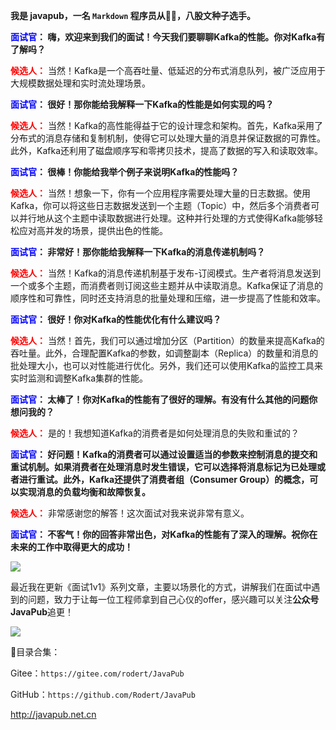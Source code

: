 <!--
 * @Author: JavaPub
 * @Date: 2023-07-15 13:46:23
 * @LastEditors: your name
 * @LastEditTime: 2023-07-16 16:54:56
 * @Description: Here is the JavaPub code base. Search JavaPub on the whole web.
 * @FilePath: \JavaPub-Blog\docs\willbe\1v1\36. Kafka的性能好在那里.md
-->


**我是 javapub，一名 `Markdown` 程序员从👨‍💻，八股文种子选手。**







**<font color=blue>面试官</font>： 嗨，欢迎来到我们的面试！今天我们要聊聊Kafka的性能。你对Kafka有了解吗？**

**<font color=red>候选人：</font>** 当然！Kafka是一个高吞吐量、低延迟的分布式消息队列，被广泛应用于大规模数据处理和实时流处理场景。

**<font color=blue>面试官</font>： 很好！那你能给我解释一下Kafka的性能是如何实现的吗？**

**<font color=red>候选人：</font>** 当然！Kafka的高性能得益于它的设计理念和架构。首先，Kafka采用了分布式的消息存储和复制机制，使得它可以处理大量的消息并保证数据的可靠性。此外，Kafka还利用了磁盘顺序写和零拷贝技术，提高了数据的写入和读取效率。

**<font color=blue>面试官</font>： 很棒！你能给我举个例子来说明Kafka的性能吗？**

**<font color=red>候选人：</font>** 当然！想象一下，你有一个应用程序需要处理大量的日志数据。使用Kafka，你可以将这些日志数据发送到一个主题（Topic）中，然后多个消费者可以并行地从这个主题中读取数据进行处理。这种并行处理的方式使得Kafka能够轻松应对高并发的场景，提供出色的性能。

**<font color=blue>面试官</font>： 非常好！那你能给我解释一下Kafka的消息传递机制吗？**

**<font color=red>候选人：</font>** 当然！Kafka的消息传递机制基于发布-订阅模式。生产者将消息发送到一个或多个主题，而消费者则订阅这些主题并从中读取消息。Kafka保证了消息的顺序性和可靠性，同时还支持消息的批量处理和压缩，进一步提高了性能和效率。

**<font color=blue>面试官</font>： 很好！你对Kafka的性能优化有什么建议吗？**

**<font color=red>候选人：</font>** 当然！首先，我们可以通过增加分区（Partition）的数量来提高Kafka的吞吐量。此外，合理配置Kafka的参数，如调整副本（Replica）的数量和消息的批处理大小，也可以对性能进行优化。另外，我们还可以使用Kafka的监控工具来实时监测和调整Kafka集群的性能。

**<font color=blue>面试官</font>： 太棒了！你对Kafka的性能有了很好的理解。有没有什么其他的问题你想问我的？**

**<font color=red>候选人：</font>** 是的！我想知道Kafka的消费者是如何处理消息的失败和重试的？

**<font color=blue>面试官</font>： 好问题！Kafka的消费者可以通过设置适当的参数来控制消息的提交和重试机制。如果消费者在处理消息时发生错误，它可以选择将消息标记为已处理或者进行重试。此外，Kafka还提供了消费者组（Consumer Group）的概念，可以实现消息的负载均衡和故障恢复。**

**<font color=red>候选人：</font>** 非常感谢您的解答！这次面试对我来说非常有意义。

**<font color=blue>面试官</font>： 不客气！你的回答非常出色，对Kafka的性能有了深入的理解。祝你在未来的工作中取得更大的成功！**






![](https://ghproxy.com/https://raw.githubusercontent.com/Rodert/javapub_oss/main/other/36.jpg?raw=true)


最近我在更新《面试1v1》系列文章，主要以场景化的方式，讲解我们在面试中遇到的问题，致力于让每一位工程师拿到自己心仪的offer，感兴趣可以关注**公众号JavaPub**追更！


![](https://ghproxy.com/https://raw.githubusercontent.com/Rodert/javapub_oss/main/common/javapub-qr-code.png?raw=true)


🎁目录合集：

Gitee：`https://gitee.com/rodert/JavaPub`

GitHub：`https://github.com/Rodert/JavaPub`


<http://javapub.net.cn>


